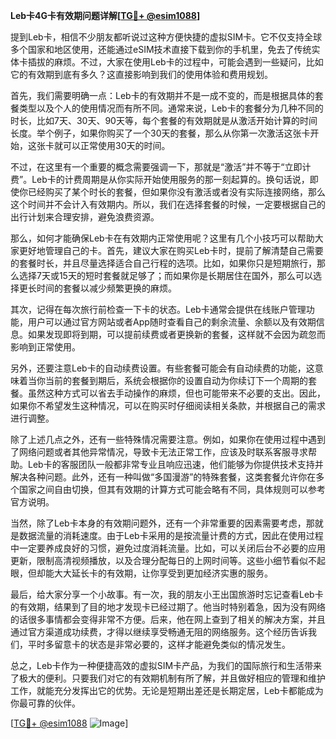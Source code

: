 **Leb卡4G卡有效期问题详解[[TG💪+ @esim1088](https://t.me/s/esim1088)]**

提到Leb卡，相信不少朋友都听说过这种方便快捷的虚拟SIM卡。它不仅支持全球多个国家和地区使用，还能通过eSIM技术直接下载到你的手机里，免去了传统实体卡插拔的麻烦。不过，大家在使用Leb卡的过程中，可能会遇到一些疑问，比如它的有效期到底有多久？这直接影响到我们的使用体验和费用规划。

首先，我们需要明确一点：Leb卡的有效期并不是一成不变的，而是根据具体的套餐类型以及个人的使用情况而有所不同。通常来说，Leb卡的套餐分为几种不同的时长，比如7天、30天、90天等，每个套餐的有效期就是从激活开始计算的时间长度。举个例子，如果你购买了一个30天的套餐，那么从你第一次激活这张卡开始，这张卡就可以正常使用30天的时间。

不过，在这里有一个重要的概念需要强调一下，那就是“激活”并不等于“立即计费”。Leb卡的计费周期是从你实际开始使用服务的那一刻起算的。换句话说，即使你已经购买了某个时长的套餐，但如果你没有激活或者没有实际连接网络，那么这个时间并不会计入有效期内。所以，我们在选择套餐的时候，一定要根据自己的出行计划来合理安排，避免浪费资源。

那么，如何才能确保Leb卡在有效期内正常使用呢？这里有几个小技巧可以帮助大家更好地管理自己的卡。首先，建议大家在购买Leb卡时，提前了解清楚自己需要的套餐时长，并且尽量选择适合自己行程的选项。比如，如果你只是短期旅行，那么选择7天或15天的短时套餐就足够了；而如果你是长期居住在国外，那么可以选择更长时间的套餐以减少频繁更换的麻烦。

其次，记得在每次旅行前检查一下卡的状态。Leb卡通常会提供在线账户管理功能，用户可以通过官方网站或者App随时查看自己的剩余流量、余额以及有效期信息。如果发现即将到期，可以提前续费或者更换新的套餐，这样就不会因为疏忽而影响到正常使用。

另外，还要注意Leb卡的自动续费设置。有些套餐可能会有自动续费的功能，这意味着当你当前的套餐到期后，系统会根据你的设置自动为你续订下一个周期的套餐。虽然这种方式可以省去手动操作的麻烦，但也可能带来不必要的支出。因此，如果你不希望发生这种情况，可以在购买时仔细阅读相关条款，并根据自己的需求进行调整。

除了上述几点之外，还有一些特殊情况需要注意。例如，如果你在使用过程中遇到了网络问题或者其他异常情况，导致卡无法正常工作，应该及时联系客服寻求帮助。Leb卡的客服团队一般都非常专业且响应迅速，他们能够为你提供技术支持并解决各种问题。此外，还有一种叫做“多国漫游”的特殊套餐，这类套餐允许你在多个国家之间自由切换，但其有效期的计算方式可能会略有不同，具体规则可以参考官方说明。

当然，除了Leb卡本身的有效期问题外，还有一个非常重要的因素需要考虑，那就是数据流量的消耗速度。由于Leb卡采用的是按流量计费的方式，因此在使用过程中一定要养成良好的习惯，避免过度消耗流量。比如，可以关闭后台不必要的应用更新，限制高清视频播放，以及合理分配每日的上网时间等。这些小细节看似不起眼，但却能大大延长卡的有效期，让你享受到更加经济实惠的服务。

最后，给大家分享一个小故事。有一次，我的朋友小王出国旅游时忘记查看Leb卡的有效期，结果到了目的地才发现卡已经过期了。他当时特别着急，因为没有网络的话很多事情都会变得非常不方便。后来，他在网上查到了相关的解决方案，并且通过官方渠道成功续费，才得以继续享受畅通无阻的网络服务。这个经历告诉我们，平时多留意卡的状态是非常必要的，这样才能避免类似的情况发生。

总之，Leb卡作为一种便捷高效的虚拟SIM卡产品，为我们的国际旅行和生活带来了极大的便利。只要我们对它的有效期机制有所了解，并且做好相应的管理和维护工作，就能充分发挥出它的优势。无论是短期出差还是长期定居，Leb卡都能成为你最可靠的伙伴。

[[TG💪+ @esim1088](https://t.me/s/esim1088) ![Image](https://i.postimg.cc/4NQfJmqS/Snipaste-2025-05-13-00-14-12.png)]